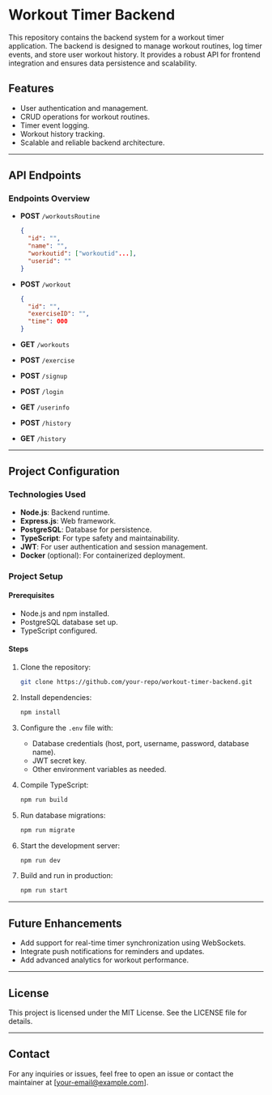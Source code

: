 # Workout Timer Backend

This repository contains the backend system for a workout timer application. The backend is designed to manage workout routines, log timer events, and store user workout history. It provides a robust API for frontend integration and ensures data persistence and scalability.

## Features

- User authentication and management.
- CRUD operations for workout routines.
- Timer event logging.
- Workout history tracking.
- Scalable and reliable backend architecture.

---

## API Endpoints

### Endpoints Overview

- **POST** `/workoutsRoutine`

  ```json
  {
    "id": "",
    "name": "",
    "workoutid": ["workoutid"...],
    "userid": ""
  }
  ```

- **POST** `/workout`

  ```json
  {
  	"id": "",
  	"exerciseID": "",
  	"time": 000
  }
  ```

- **GET** `/workouts`

- **POST** `/exercise`

- **POST** `/signup`

- **POST** `/login`

- **GET** `/userinfo`

- **POST** `/history`

- **GET** `/history`

---

## Project Configuration

### Technologies Used

- **Node.js**: Backend runtime.
- **Express.js**: Web framework.
- **PostgreSQL**: Database for persistence.
- **TypeScript**: For type safety and maintainability.
- **JWT**: For user authentication and session management.
- **Docker** (optional): For containerized deployment.

### Project Setup

#### Prerequisites

- Node.js and npm installed.
- PostgreSQL database set up.
- TypeScript configured.

#### Steps

1. Clone the repository:
   ```bash
   git clone https://github.com/your-repo/workout-timer-backend.git
   ```
2. Install dependencies:
   ```bash
   npm install
   ```
3. Configure the `.env` file with:

   - Database credentials (host, port, username, password, database name).
   - JWT secret key.
   - Other environment variables as needed.

4. Compile TypeScript:

   ```bash
   npm run build
   ```

5. Run database migrations:

   ```bash
   npm run migrate
   ```

6. Start the development server:

   ```bash
   npm run dev
   ```

7. Build and run in production:
   ```bash
   npm run start
   ```

---

## Future Enhancements

- Add support for real-time timer synchronization using WebSockets.
- Integrate push notifications for reminders and updates.
- Add advanced analytics for workout performance.

---

## License

This project is licensed under the MIT License. See the LICENSE file for details.

---

## Contact

For any inquiries or issues, feel free to open an issue or contact the maintainer at [your-email@example.com].
